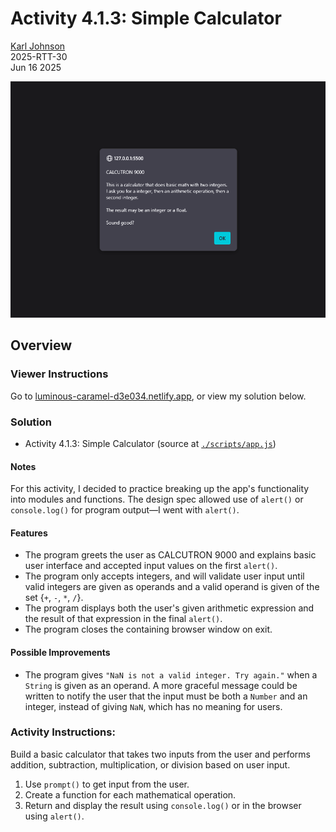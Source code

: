 # Activity 4.1.3: Simple Calculator

[Karl Johnson](https://github.com/hirekarl)  
2025-RTT-30  
<date datetime="2025-06-16">Jun 16 2025</date>  

![An alert box with the heading CALCUTRON 9000 over a dark gray background.](./images/readme_preview.png)

## Overview
### Viewer Instructions
Go to [luminous-caramel-d3e034.netlify.app](https://luminous-caramel-d3e034.netlify.app/), or view my solution below.

### Solution
- Activity 4.1.3: Simple Calculator (source at [`./scripts/app.js`](./scripts/app.js))

#### Notes
For this activity, I decided to practice breaking up the app's functionality into modules and functions. The design spec allowed use of `alert()` or `console.log()` for program output&mdash;I went with `alert()`.

#### Features
- The program greets the user as CALCUTRON 9000 and explains basic user interface and accepted input values on the first `alert()`.
- The program only accepts integers, and will validate user input until valid integers are given as operands and a valid operand is given of the set {`+`, `-`, `*`, `/`}.
- The program displays both the user's given arithmetic expression and the result of that expression in the final `alert()`.
- The program closes the containing browser window on exit.

#### Possible Improvements
- The program gives `"NaN is not a valid integer. Try again."` when a `String` is given as an operand. A more graceful message could be written to notify the user that the input must be both a `Number` and an integer, instead of giving `NaN`, which has no meaning for users.

### Activity Instructions:
Build a basic calculator that takes two inputs from the user and performs addition, subtraction, multiplication, or division based on user input.

1. Use `prompt()` to get input from the user.
2. Create a function for each mathematical operation.
3. Return and display the result using `console.log()` or in the browser using `alert()`.